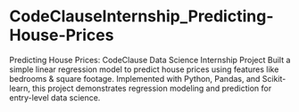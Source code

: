 # CodeClauseInternship_Predicting-House-Prices
Predicting House Prices: CodeClause Data Science Internship Project Built a simple linear regression model to predict house prices using features like bedrooms &amp; square footage. Implemented with Python, Pandas, and Scikit-learn, this project demonstrates regression modeling and prediction for entry-level data science.
